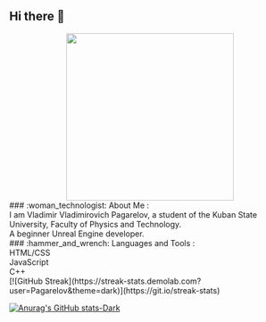 ## Hi there 👋

<div id="header" align="center">
  <img src="https://media4.giphy.com/media/v1.Y2lkPTc5MGI3NjExdXJvOW04anRtcXNseGp4emJ4ZnFrZnQ1cG5vdWdtd2FwNHh6bzhkYiZlcD12MV9pbnRlcm5hbF9naWZfYnlfaWQmY3Q9Zw/WrIkv5GRcz4utwR3DP/giphy.gif" width="300"/>
</div>
<div>
  ### :woman_technologist: About Me :
  </br>
  I am Vladimir Vladimirovich Pagarelov, a student of the Kuban State University, Faculty of Physics and Technology.
  </br>
  A beginner Unreal Engine developer. 
  </br>
  ### :hammer_and_wrench: Languages and Tools :
  </br>
  HTML/CSS
  </br>
  JavaScript
  </br>
  C++
</div>
[![GitHub Streak](https://streak-stats.demolab.com?user=Pagarelov&theme=dark)](https://git.io/streak-stats)

[![Anurag's GitHub stats-Dark]([https://github-readme-stats.vercel.app/api?username=Pagarelov_icons=true&theme=dark#gh-dark-mode-only)](https://github.com/anuraghazra/github-readme-stats#gh-dark-mode-only](https://streak-stats.demolab.com/?user=Pagarelov&theme=dark)%5D(https://git.io/streak-stats))

